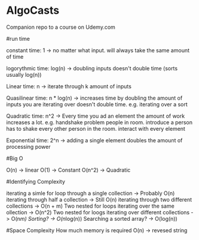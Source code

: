 # AlgoCasts

Companion repo to a course on Udemy.com


#run time

constant time: 1 -> no matter what input. will always take the same amount of time

logorythmic time: log(n) -> doubling inputs doesn't double time (sorts usually log(n))

Linear time: n -> iterate through k amount of inputs

Quasilinear time: n * log(n) -> increases time by doubling the amount of inputs you are iterating over doesn't double time.                                     e.g. iterating over a sort

Quadratic time: n^2 -> Every time you ad an element the amount of work increases a lot. e.g. handshake problem
                        people in room. introduce a person has to shake every other person in the room. interact with every element

Exponential time: 2^n -> adding a single element doubles the amount of processing power

#Big O

O(n) -> linear
O(1) -> Constant
O(n^2) -> Quadratic

#Identifying Complexity

iterating a simle for loop through a single collection -> Probably O(n)
iterating through half a collection -> Still O(n)
iterating through two different collections -> O(n + m)
Two nested for loops iterating over the same ollection -> O(n^2)
Two nested for loogs iterating over different collections -> O(n*m)
Sorting? ->  O(n*log(n))
Searching a sorted array? -> O(log(n))


#Space Complexity
How much memory is required
O(n) -> revesed string
